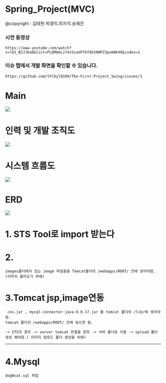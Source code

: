 # Spring_Project(MVC)
 @copyright :  김태현.박경미.최지석.송예진
 ### 시연 동영상 
    https://www.youtube.com/watch?v=l81_BJJJbaQ&list=PLQMmGLiY4vSsomFYkfAk50WPZ3pxmWk4O&index=1

 ### 이슈 탭에서 개발 화면을 확인할 수 있습니다. 
    https://github.com/thlbyl0109/The-First-Project_Swing/issues/1
 
# Main
 
  
  
  <img src ="https://github.com/thlbyl0109/Web_Project/blob/main/document/main.png">
     
     
     
     
 # 인력 및 개발 조직도
      
        
 <img src ="https://github.com/thlbyl0109/Web_Project/blob/main/document/ourteam.png">
 
 
 # 시스템 흐름도
   
   <img src ="https://github.com/thlbyl0109/Web_Project/blob/main/document/system_Flow.png">
 
 # ERD 
   <img src ="https://github.com/thlbyl0109/Web_Project/blob/main/document/ERD.png">
   
 # 
 

# 1. STS Tool로 import 받는다 
  
# 2. 
    images폴더에서 있는 image 파일들을 Tomcat폴더의 /webapps/ROOT/ 안에 넣어야함. (이미지 불러오기 위해)


# 3.Tomcat jsp,image연동
     cos.jar , mysql-connector-java-8.0.17.jar 를 tomcat 폴더의 /lib/에 넣어야됨.
    tomcat 폴더의 /webapps/ROOT/ 안에 넣으면 됨.
    
    -> STS의 경우 -> server tomcat 연결을 한후 -> 서버 폴더로 이동 -> upload 폴더 생성 해야함.( 이미지 업로드 폴더 생성을 위해)
****

# 4.Mysql

    dogNcat.sql 파일
